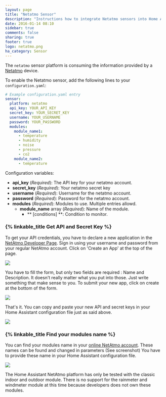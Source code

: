 ```yaml
---
layout: page
title: "Netatmo Sensor"
description: "Instructions how to integrate Netatmo sensors into Home Assistant."
date: 2016-01-14 08:10
sidebar: true
comments: false
sharing: true
footer: true
logo: netatmo.png
ha_category: Sensor
---
```



The `netatmo` sensor platform is consuming the information provided by a [Netatmo](https://www.netatmo.com) device.

To enable the Netatmo sensor, add the following lines to your `configuration.yaml`:

```yaml
# Example configuration.yaml entry
sensor:
  platform: netatmo
  api_key: YOUR_API_KEY
  secret_key: YOUR_SECRET_KEY
  username: YOUR_USERNAME
  password: YOUR_PASSWORD
  modules:
    module_name1:
      - temperature
      - humidity
      - noise
      - pressure
      - co2
    module_name2:
      - temperature
```

Configuration variables:

- **api_key** (*Required*): The API key for your netatmo account.
- **secret_key** (*Required*): Your netatmo secret key
- **username** (*Required*): Username for the netatmo account.
- **password** (*Required*): Password for the netatmo account.
- **modules** (*Required*): Modules to use. Multiple entries allowd.
  - **module_name** array (*Required*): Name of the module.
    - ** [conditions] **: Condition to monitor.

### {% linkable_title Get API and Secret Key %}

To get your API credentials, you have to declare a new application in the [NetAtmo Developer Page](https://dev.netatmo.com/). Sign in using your username and password from your regular NetAtmo account.
Click on 'Create an App' at the top of the page.

<p class='img'>
<img src='/images/screenshots/netatmo_create.png' />
</p>
You have to fill the form, but only two fields are required : Name and Description. It doesn't really matter what you put into those. Just write something that make sense to you. To submit your new app, click on create at the bottom of the form.

<p class='img'>
<img src='/images/screenshots/netatmo_app.png' />
</p>

That's it. You can copy and paste your new API and secret keys in your Home Assistant configuration file just as said above.

<p class='img'>
<img src='/images/screenshots/netatmo_api.png' />
</p>

### {% linkable_title Find your modules name %}

You can find your modules name in your [online NetAtmo account](https://my.netatmo.com/app/station). These names can be found and changed in parameters (See screenshot)
You have to provide these name in your Home Assistant configuration file.

<p class='img'>
<img src='/images/screenshots/netatmo_module.png' />
</p>

<p class='note'>
The Home Assistant NetAtmo platform has only be tested with the classic indoor and outdoor module. There is no support for the rainmeter and windmeter module at this time because developers does not own these modules.
</p>
